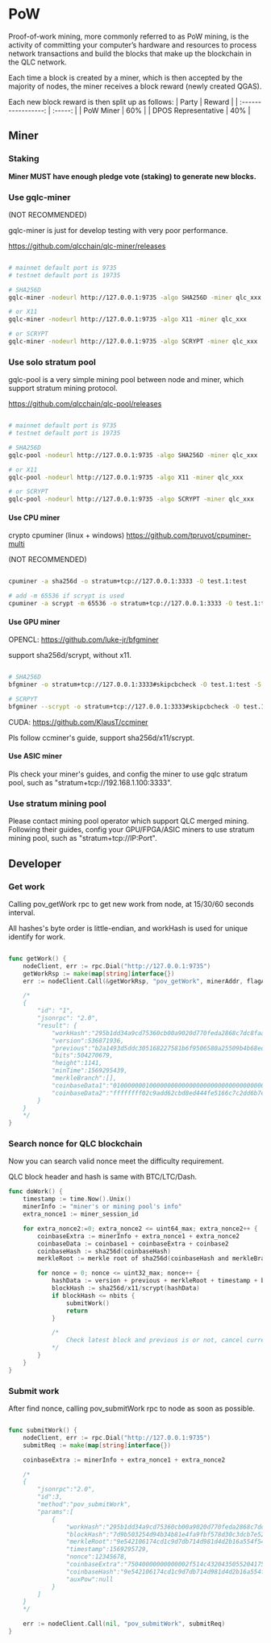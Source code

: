 # PoW

Proof-of-work mining, more commonly referred to as PoW mining, is the activity of committing your computer’s hardware and resources to process network transactions and build the blocks that make up the blockchain in the QLC network. 

Each time a block is created by a miner, which is then accepted by the majority of nodes, the miner receives a block reward (newly created QGAS).

Each new block reward is then split up as follows:
| Party               |  Reward |
| :-----------------: | :-----: |
| PoW Miner           | 60%     |
| DPOS Representative | 40%     |

## Miner

### Staking
**Miner MUST have enough pledge vote (staking) to generate new blocks.**

### Use gqlc-miner
(NOT RECOMMENDED)

gqlc-miner is just for develop testing with very poor performance.

https://github.com/qlcchain/qlc-miner/releases

```bash

# mainnet default port is 9735
# testnet default port is 19735

# SHA256D
gqlc-miner -nodeurl http://127.0.0.1:9735 -algo SHA256D -miner qlc_xxx

# or X11
gqlc-miner -nodeurl http://127.0.0.1:9735 -algo X11 -miner qlc_xxx

# or SCRYPT
gqlc-miner -nodeurl http://127.0.0.1:9735 -algo SCRYPT -miner qlc_xxx

```

### Use solo stratum pool
gqlc-pool is a very simple mining pool between node and miner, which support stratum mining protocol.

https://github.com/qlcchain/qlc-pool/releases

```bash

# mainnet default port is 9735
# testnet default port is 19735

# SHA256D
gqlc-pool -nodeurl http://127.0.0.1:9735 -algo SHA256D -miner qlc_xxx

# or X11
gqlc-pool -nodeurl http://127.0.0.1:9735 -algo X11 -miner qlc_xxx

# or SCRYPT
gqlc-pool -nodeurl http://127.0.0.1:9735 -algo SCRYPT -miner qlc_xxx

```

#### Use CPU miner
crypto cpuminer (linux + windows)
https://github.com/tpruvot/cpuminer-multi

(NOT RECOMMENDED)

```bash

cpuminer -a sha256d -o stratum+tcp://127.0.0.1:3333 -O test.1:test

# add -m 65536 if scrypt is used
cpuminer -a scrypt -m 65536 -o stratum+tcp://127.0.0.1:3333 -O test.1:test

```

#### Use GPU miner
OPENCL:
https://github.com/luke-jr/bfgminer

support sha256d/scrypt, without x11.

```bash

# SHA256D
bfgminer -o stratum+tcp://127.0.0.1:3333#skipcbcheck -O test.1:test -S opencl:auto --no-gbt --no-getwork

# SCRPYT
bfgminer --scrypt -o stratum+tcp://127.0.0.1:3333#skipcbcheck -O test.1:test -S opencl:auto --no-gbt --no-getwork

```

CUDA:
https://github.com/KlausT/ccminer

Pls follow ccminer's guide, support sha256d/x11/scrypt.

#### Use ASIC miner
Pls check your miner's guides, and config the miner to use gqlc stratum pool, such as "stratum+tcp://192.168.1.100:3333".

### Use stratum mining pool
Please contact mining pool operator which support QLC merged mining.
Following their guides, config your GPU/FPGA/ASIC miners to use stratum mining pool, such as "stratum+tcp://IP:Port".

## Developer
### Get work

Calling pov_getWork rpc to get new work from node, at 15/30/60 seconds interval.

All hashes's byte order is little-endian, and workHash is used for unique identify for work.

```go

func getWork() {
    nodeClient, err := rpc.Dial("http://127.0.0.1:9735")
    getWorkRsp := make(map[string]interface{})
    err := nodeClient.Call(&getWorkRsp, "pov_getWork", minerAddr, flagAlgo)

    /*
    {
        "id": "1",
        "jsonrpc": "2.0",
        "result": {
            "workHash":"295b1dd34a9cd75360cb00a9020d770feda2868c7dc8faa2960bb9162c58f20d",
            "version":536871936,
            "previous":"b2a1493d5ddc305168227581b6f9506580a25509b4b68edd9c6e0c95228c2151",
            "bits":504270679,
            "height":1141,
            "minTime":1569295439,
            "merkleBranch":[],
            "coinbaseData1":"01000000010000000000000000000000000000000000000000000000000000000000000000ffffffff",
            "coinbaseData2":"ffffffff02c9add62cbd8ed444fe5166c7c2dd6b7ebd16e284b31700d246960e5c1488ec231b377bcc000000000000000000000000000000000000000000000000000000000000001506cddef361a43727342802093613777518a8781edbfdbb4dcc4f113442667a7ccec7f7b901000000"
        }
    }
    */
}

```

### Search nonce for QLC blockchain

Now you can search valid nonce meet the difficulty requirement.

QLC block header and hash is same with BTC/LTC/Dash.

```go
func doWork() {
    timestamp := time.Now().Unix()
    minerInfo := "miner's or mining pool's info"
    extra_nonce1 := miner_session_id

    for extra_nonce2:=0; extra_nonce2 <= uint64_max; extra_nonce2++ {
        coinbaseExtra := minerInfo + extra_nonce1 + extra_nonce2
        coinbaseData := coinbase1 + coinbaseExtra + coinbase2
        coinbaseHash := sha256d(coinbaseHash)
        merkleRoot := merkle root of sha256d(coinbaseHash and merkleBranch)

        for nonce = 0; nonce <= uint32_max; nonce++ {
            hashData := version + previous + merkleRoot + timestamp + bits + nonce
            blockHash := sha256d/x11/scrypt(hashData)
            if blockHash <= nbits {
                submitWork()
                return
            }

            /*
                Check latest block and previous is or not, cancel current searching if changed.
            */
        }
    }
}
```

### Submit work

After find nonce, calling pov_submitWork rpc to node as soon as possible.

```go

func submitWork() {
    nodeClient, err := rpc.Dial("http://127.0.0.1:9735")
    submitReq := make(map[string]interface{})

    coinbaseExtra := minerInfo + extra_nonce1 + extra_nonce2

    /*
    {
        "jsonrpc":"2.0",
        "id":3,
        "method":"pov_submitWork",
        "params":[
            {
                "workHash":"295b1dd34a9cd75360cb00a9020d770feda2868c7dc8faa2960bb9162c58f20d",
                "blockHash":"7d9b503254d94b34b81e4fa9fbf578d30c3dcb7e5248aee0674a55567a687d07",
                "merkleRoot":"9e542106174cd1c9d7db714d981d4d2b16a554f543dad25ceca87bb1db695050",
                "timestamp":1569295729,
                "nonce":12345678,
                "coinbaseExtra":"75040000000000002f514c432043505520417578504f572f",
                "coinbaseHash":"9e542106174cd1c9d7db714d981d4d2b16a554f543dad25ceca87bb1db695050",
                "auxPow":null
            }
        ]
    }
    */

    err := nodeClient.Call(nil, "pov_submitWork", submitReq)
}

```
